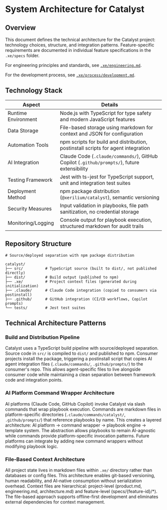 # System Architecture for Catalyst

## Overview

This document defines the technical architecture for the Catalyst project: technology choices, structure, and integration patterns. Feature-specific requirements are documented in individual feature specifications in the `.xe/specs` folder.

For engineering principles and standards, see [`.xe/engineering.md`](engineering.md).

For the development process, see [`.xe/process/development.md`](process/development.md).

## Technology Stack

| Aspect              | Details                                                                                        |
| ------------------- | ---------------------------------------------------------------------------------------------- |
| Runtime Environment | Node.js with TypeScript for type safety and modern JavaScript features                        |
| Data Storage        | File-based storage using markdown for context and JSON for configuration                      |
| Automation Tools    | npm scripts for build and distribution, postinstall scripts for agent integration              |
| AI Integration      | Claude Code (`.claude/commands/`), GitHub Copilot (`.github/prompts/`), future extensibility  |
| Testing Framework   | Jest with ts-jest for TypeScript support, unit and integration test suites                    |
| Deployment Method   | npm package distribution (`@xerilium/catalyst`), semantic versioning                           |
| Security Measures   | Input validation in playbooks, file path sanitization, no credential storage                  |
| Monitoring/Logging  | Console output for playbook execution, structured markdown for audit trails                   |

## Repository Structure

```text
# Source/deployed separation with npm package distribution

catalyst/
├── src/          # TypeScript source (built to dist/, not published directly)
├── dist/         # Build output (published to npm)
├── .xe/          # Project context files (generated during initialization)
├── .claude/      # Claude Code integration (copied to consumers via postinstall)
├── .github/      # GitHub integration (CI/CD workflows, Copilot prompts)
└── tests/        # Jest test suites
```

## Technical Architecture Patterns

### Build and Distribution Pipeline

Catalyst uses a TypeScript build pipeline with source/deployed separation. Source code in `src/` is compiled to `dist/` and published to npm. Consumer projects install the package, triggering a postinstall script that copies AI agent integration files (`.claude/commands/`, `.github/prompts/`) to the consumer's repo. This allows agent-specific files to live alongside consumer code while maintaining a clean separation between framework code and integration points.

### AI Platform Command Wrapper Architecture

AI platforms (Claude Code, GitHub Copilot) invoke Catalyst via slash commands that wrap playbook execution. Commands are markdown files in platform-specific directories (`.claude/commands/catalyst/`, `.github/prompts/`) that reference playbooks by name. This creates a layered architecture: AI platform → command wrapper → playbook engine → template system. The abstraction allows playbooks to remain AI-agnostic while commands provide platform-specific invocation patterns. Future platforms can integrate by adding new command wrappers without modifying playbook logic.

### File-Based Context Architecture

All project state lives in markdown files within `.xe/` directory rather than databases or config files. This architecture enables git-based versioning, human readability, and AI-native consumption without serialization overhead. Context files are hierarchical: project-level (product.md, engineering.md, architecture.md) and feature-level (specs/{feature-id}/*). The file-based approach supports offline-first development and eliminates external dependencies for context management.
